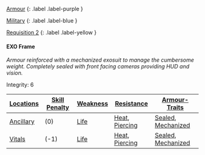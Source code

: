 
[Armour](Game/Core/Armour)
{: .label .label-purple }

[Military](Game/Military)
{: .label .label-blue }

[Requisition 2](Game/Deployment#Requisition)
{: .label .label-yellow }
#### EXO Frame
*Armour reinforced with a mechanized exosuit to manage the cumbersome weight. Completely sealed with front facing cameras providing HUD and vision.*

Integrity: 6

| [Locations](Core/Armour#Locations) | [Skill Penalty](Core/Armour#Skill%20Penalty) | [Weakness](Core/Armour#Weakness%20and%20Resistance) | [Resistance](Core/Armour#Weakness%20and%20Resistance) | [Armour-Traits](Core/Armour-Traits)    |
| ------------------------------------------ | ---------------------------------------------------- | ----------------------------------------------------------- | ------------------------------------------------------------- | --- |
| [Ancillary](Game/Core/Injury#Ancillary) | (0)                                                | [Life](Core/Injury#Life)                                                            | [Heat](Core/Injury#Heat), [Piercing](Core/Injury#Piercing)                                                              | [Sealed](Core/Armour-Traits#Sealed), [Mechanized](Core/Armour-Traits#Mechanized)    |
| [Vitals](Game/Core/Injury#Vitals)       | (-1)                                                     | [Life](Core/Injury#Life)                                                            | [Heat](Core/Injury#Heat), [Piercing](Core/Injury#Piercing)                                                              | [Sealed](Core/Armour-Traits#Sealed), [Mechanized](Core/Armour-Traits#Mechanized)    |

